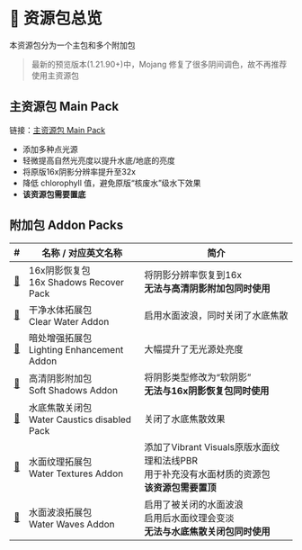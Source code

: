 # 📄 资源包总览
本资源包分为一个主包和多个附加包  
>最新的预览版本(1.21.90+)中，Mojang 修复了很多阴间调色，故不再推荐使用主资源包
## 主资源包 Main Pack
链接：[主资源包 Main Pack](https://github.com/MiaowCham/Vibrant-Visuals-Optimization/tree/main//Main%20Pack/)
- 添加多种点光源
- 轻微提高自然光亮度以提升水底/地底的亮度
- 将原版16x阴影分辨率提升至32x
- 降低 chlorophyll 值，避免原版“核废水”级水下效果
- **该资源包需要置底**
## 附加包 Addon Packs
|#|名称 / 对应英文名称|简介|
|-|-|-|
[🔗](https://github.com/MiaowCham/Vibrant-Visuals-Optimization/tree/main//16x%20Shadows%20Recover%20Pack/)|16x阴影恢复包<br>16x Shadows Recover Pack|将阴影分辨率恢复到16x<br>**无法与高清阴影附加包同时使用**|
[🔗](https://github.com/MiaowCham/Vibrant-Visuals-Optimization/tree/main//Clear%20Water%20Addon/)|干净水体拓展包<br>Clear Water Addon|启用水面波浪，同时关闭了水底焦散|
[🔗](https://github.com/MiaowCham/Vibrant-Visuals-Optimization/tree/main//Lighting%20Enhancement%20Addon/)|暗处增强拓展包<br>Lighting Enhancement Addon|大幅提升了无光源处亮度|
[🔗](https://github.com/MiaowCham/Vibrant-Visuals-Optimization/tree/main//Soft%20Shadows%20Addon/)|高清阴影附加包<br>Soft Shadows Addon|将阴影类型修改为“软阴影”<br>**无法与16x阴影恢复包同时使用**|
[🔗](https://github.com/MiaowCham/Vibrant-Visuals-Optimization/tree/main//Water%20Caustics%20disabled%20Pack/)|水底焦散关闭包<br>Water Caustics disabled Pack|关闭了水底焦散效果|
[🔗](https://github.com/MiaowCham/Vibrant-Visuals-Optimization/tree/main//Water%20Textures%20Addon/)|水面纹理拓展包<br>Water Textures Addon|添加了Vibrant Visuals原版水面纹理和法线PBR<br>用于补充没有水面材质的资源包<br>**该资源包需要置顶**|
[🔗](https://github.com/MiaowCham/Vibrant-Visuals-Optimization/tree/main//Water%20Waves%20Addon/)|水面波浪拓展包<br>Water Waves Addon|启用了被关闭的水面波浪<br>启用后水面纹理会变淡<br>**无法与水底焦散关闭包同时使用**|
